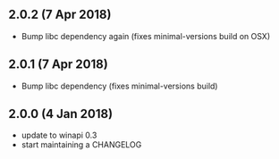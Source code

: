 ## 2.0.2 (7 Apr 2018)

* Bump libc dependency again (fixes minimal-versions build on OSX)

## 2.0.1 (7 Apr 2018)

* Bump libc dependency (fixes minimal-versions build)

## 2.0.0 (4 Jan 2018)

* update to winapi 0.3
* start maintaining a CHANGELOG
